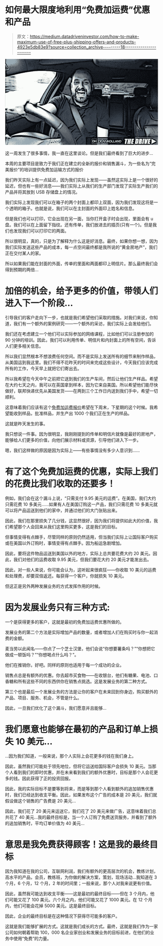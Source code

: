 # 如何最大限度地利用“免费加运费”优惠和产品

> 原文：<https://medium.datadriveninvestor.com/how-to-make-maximum-use-of-free-plus-shipping-offers-and-products-4923e5db83e9?source=collection_archive---------18----------------------->

![](img/db34fec9bf282ccb3b1129e7c5874c07.png)

这一周发生了很多事情，我一直在这里谈论。但是我们最终看到了巨大的进步…

本周的主要项目是致力于我们正在建立的全新的报价和销售漏斗，为一些名为“完美报价”的培训提供免费加运输方式的报价

我们昨天实际上有一点延迟，因为我们实际上发现——虽然这实际上是一个很好的延迟，但也有一些好消息——我们实际上从我们的生产部门发现了实际生产我们的产品并将其放到 USB 存储盘上的情况。

我们实际上发现我们可以在箱子的两个封面上都印上双面，因为我们发现这将是一个透明的箱子。也就是说，我们可以在主封面的外面印上姓名和信息。

但是我们也可以打印，它会出现在另一面，当你打开盒子时会出现，里面会有 u 盘。我们可以在上面留下指纹。还有传单，我们放进去的插页(只有一个)。但是我们也发现我们可以打印它的两面。

所以很明显，真的，只是为了解释为什么这是好消息。最终，如果你想一想，因为我们实际发送这些产品的成本，每一点空间最终都是我所说的“黄金房地产”，我们正在交付某人的家。

所以如果我们能在封面的外面，传单的里面和两面都印上明信片。那么最终我们会得到预期的两倍…

# 加倍的机会，给予更多的价值，带领人们进入下一个阶段…

引导我们的客户走向下一步，也就是我们希望他们采取的措施。对我们来说，你知道，我们有一个额外的案例研究——一个额外的采访，我们实际上会发给他们。

我们还在考虑建立一个他们可以实际参加的网络课程，比如他们可以注册参加的 90 分钟的培训。因此，我们可以利用传单、明信片和内封面上的所有空间，告诉人们更多相关信息。

所以我们显然根本不想浪费任何空间。而不是实际上发送所有的细节来制作样品，从美国运到我这里。我们不得不花昨天的时间来完成这些设计，今天我们应该完成所有的工作，今天早上就把它们寄出去。

所以我希望在今天中午之前把它送到我们的生产车间，然后让他们生产样品。希望在大约七天之内，我可以在英国拿到样本，因为它来自美国。所以希望他们能尽快做好，联邦快递优先从美国发货——在两到三个工作日内送到我们手中，希望一切顺利。

这意味着我们应该有这个[免费加运费报价](https://likesinternetmarketing.com/sales-funnels/making-maximum-use-free-plus-shipping-product/)希望在下周末，下星期的这个时候。我希望能收到样品，批准样品，并生产出 1000 个我们正在生产的样品。

这就是昨天发生的事。

我只想说一件事。因为很明显，我刚刚提到的传单和明信片就像是最好的房地产，能够给人们更多的价值，向他们展示材料或资源，引导他们进入下一步。

嗯，我们这样做的原因是因为实际上——有些事情没有多少人意识到……

# 有了这个免费加运费的优惠，实际上我们的花费比我们收取的还要多！

例如，我们会在这个漏斗上说，“只需支付 9.95 美元的运费”。在美国，我们大约只需花费 10 多美元……如果有人在美国订购这一产品，我们只需花费 10 多美元就可以将产品运送到他们的家中，并通过他们的大门张贴出来。

因此，我们在那里损失了几分钱，这显然很好，因为我们将提供如此大的价值，我们希望那个人会回来从我们这里购买更多，这是我们的目标。

但事情变得有点棘手，尽管同样的原则仍然适用，但当我们实际上让国际客户购买或在美国以外订购时，事情变得有点棘手。因为船运急剧增加。

因此，要将这件物品运送到美国以外的地方，实际上总共要花费大约 20 美元。因此，我们对他们的运费收取 9.95 美元，但我们要花大约 20 美元才能发出去。

因此，对一些人来说，你可能会认为，这听起来很疯狂——你收取 10 美元的运费和处理费，却要双倍返还。每获得一个客户，你就损失 10 美元。

但这正是另外两种发展业务的方式发挥作用的时候。

# 因为发展业务只有三种方式:

一个是获得更多的客户，这就是最初的免费加运费优惠所做的。

发展业务的第二个方法是实际增加产品的数量，或者增加人们在购买时与你一起消费的金额。

麦当劳以此闻名——你点了一个芝士汉堡，他们会说“你想要薯条吗？”“你想把它做成一顿饭吗？”“你想喝点什么吗？”。

他们在推销你，好吧。同样的原则也适用于每一个成功的企业。

销售点总是有额外的优惠。你去超市买食物——在收银台，他们有糖果、电池、口香糖和所有这些不同的东西供你在销售点挑选。这是发展业务的第二种方式。

第三个也是最后一个发展业务的方法是让你的客户在未来回到你身边，购买额外的产品、项目、服务、机会，不管是什么。

因此，一旦我们优化了这个漏斗，我们愿意并且能够…

# 我们愿意也能够在最初的产品和订单上损失 10 美元…

…因为我们知道，一般来说，那个人实际上会花更多的钱在我们身上。

因此，虽然我们可能处于领先地位，但将它运送给国际客户会损失 10 美元。当那个人看到我们的即时优惠，并在未来看到我们的额外优惠时，目标是那个人会花更多的钱。因此获得了正的投资回报。

因此，我的实际目标不是要等到将来，而是等到那个人看到额外的追加销售优惠时，我们已经达到收支平衡。因此，如果发布这个广告的成本是 20 美元，我们就假设做这个销售的广告费是 20 美元…

因此，我们花了 20 美元来运送它，我们花了 20 美元来做广告，这意味着我们总共花了 40 美元…我的最终目标是，当一个人订购了免费送货服务，并看到了额外的追加销售时，平均订单价值为 40 美元…

# 意思是我免费获得顾客！这是我的最终目标

因为我知道在我的公司，互联网利润，我们有额外的更高层次的机会，教练计划，高水平的产品，会员，教练班，为你做的解决方案，策划，现场活动…我知道在 3 个月，6 个月，12 个月，2 年的时间里；一般来说，那个人对我来说更有价值。

因此，虽然我可能达到收支平衡——这是最初的最终目标——但在 3 个月内，他们可能又花了 100 美元。六个月之内，他们可能又花了 1000 美元。在 12 个月内，他们可能会花掉 5000 美元。这是最终目标。

因此，企业的最终目标是在这种情况下获得尽可能多的客户。

这就是我们能够扩展的方式。这就是我们成长的方式。最终，这就是我们作为一家公司如何朝着帮助 100，000 名企业家创业和发展业务的目标前进，在他们的业务中使用“免费”的力量。